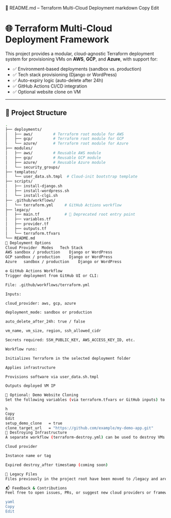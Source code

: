 🧾 README.md – Terraform Multi-Cloud Deployment
markdown
Copy
Edit
# 🌐 Terraform Multi-Cloud Deployment Framework

This project provides a modular, cloud-agnostic Terraform deployment system for provisioning VMs on **AWS**, **GCP**, and **Azure**, with support for:

- ✅ Environment-based deployments (sandbox vs. production)
- ✅ Tech stack provisioning (Django or WordPress)
- ✅ Auto-expiry logic (auto-delete after 24h)
- ✅ GitHub Actions CI/CD integration
- ✅ Optional website clone on VM

---

## 📁 Project Structure

```bash
.
├── deployments/
│   ├── aws/         # Terraform root module for AWS
│   ├── gcp/         # Terraform root module for GCP
│   └── azure/       # Terraform root module for Azure
├── modules/
│   ├── aws/         # Reusable AWS module
│   ├── gcp/         # Reusable GCP module
│   ├── azure/       # Reusable Azure module
│   └── security_groups/
├── templates/
│   └── user_data.sh.tmpl  # Cloud-init bootstrap template
├── scripts/
│   ├── install-django.sh
│   ├── install-wordpress.sh
│   └── install-clgi.sh
├── .github/workflows/
│   └── terraform.yml     # GitHub Actions workflow
├── legacy/
│   ├── main.tf           # 🛑 Deprecated root entry point
│   ├── variables.tf
│   ├── provider.tf
│   ├── outputs.tf
│   └── terraform.tfvars
└── README.md
🚀 Deployment Options
Cloud Provider	Modes	Tech Stack
AWS	sandbox / production	Django or WordPress
GCP	sandbox / production	Django or WordPress
Azure	sandbox / production	Django or WordPress

⚙️ GitHub Actions Workflow
Trigger deployment from GitHub UI or CLI:

File: .github/workflows/terraform.yml

Inputs:

cloud_provider: aws, gcp, azure

deployment_mode: sandbox or production

auto_delete_after_24h: true / false

vm_name, vm_size, region, ssh_allowed_cidr

Secrets required: SSH_PUBLIC_KEY, AWS_ACCESS_KEY_ID, etc.

Workflow runs:

Initializes Terraform in the selected deployment folder

Applies infrastructure

Provisions software via user_data.sh.tmpl

Outputs deployed VM IP

🔁 Optional: Demo Website Cloning
Set the following variables (via terraform.tfvars or GitHub inputs) to clone a site to the VM:

h
Copy
Edit
setup_demo_clone   = true
clone_target_url   = "https://github.com/example/my-demo-app.git"
🧨 Destroying Infrastructure
A separate workflow (terraform-destroy.yml) can be used to destroy VMs by:

Cloud provider

Instance name or tag

Expired destroy_after timestamp (coming soon)

🧹 Legacy Files
Files previously in the project root have been moved to /legacy and are no longer used. All deployment logic now runs under the deployments/<cloud>/ structure.

📬 Feedback & Contributions
Feel free to open issues, PRs, or suggest new cloud providers or frameworks you'd like integrated!

yaml
Copy
Edit

